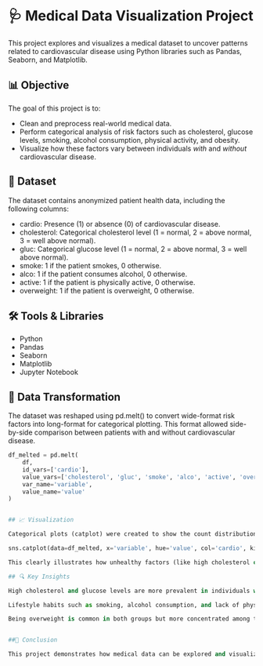 # 🩺 Medical Data Visualization Project

This project explores and visualizes a medical dataset to uncover patterns related to cardiovascular disease using Python libraries such as Pandas, Seaborn, and Matplotlib.

## 📊 Objective

The goal of this project is to:
- Clean and preprocess real-world medical data.
- Perform categorical analysis of risk factors such as cholesterol, glucose levels, smoking, alcohol consumption, physical activity, and obesity.
- Visualize how these factors vary between individuals *with* and *without* cardiovascular disease.

## 📁 Dataset

The dataset contains anonymized patient health data, including the following columns:

- cardio: Presence (1) or absence (0) of cardiovascular disease.
- cholesterol: Categorical cholesterol level (1 = normal, 2 = above normal, 3 = well above normal).
- gluc: Categorical glucose level (1 = normal, 2 = above normal, 3 = well above normal).
- smoke: 1 if the patient smokes, 0 otherwise.
- alco: 1 if the patient consumes alcohol, 0 otherwise.
- active: 1 if the patient is physically active, 0 otherwise.
- overweight: 1 if the patient is overweight, 0 otherwise.

## 🛠 Tools & Libraries

- Python
- Pandas
- Seaborn
- Matplotlib
- Jupyter Notebook

## 🔄 Data Transformation

The dataset was reshaped using pd.melt() to convert wide-format risk factors into long-format for categorical plotting. This format allowed side-by-side comparison between patients with and without cardiovascular disease.

```python
df_melted = pd.melt(
    df,
    id_vars=['cardio'],
    value_vars=['cholesterol', 'gluc', 'smoke', 'alco', 'active', 'overweight'],
    var_name='variable',
    value_name='value'
)


## 📈 Visualization

Categorical plots (catplot) were created to show the count distribution of each health factor grouped by cardiovascular disease status:

sns.catplot(data=df_melted, x='variable', hue='value', col='cardio', kind='count')

This clearly illustrates how unhealthy factors (like high cholesterol or lack of activity) are more common in patients with heart disease.

## 🔍 Key Insights

High cholesterol and glucose levels are more prevalent in individuals with cardiovascular disease.

Lifestyle habits such as smoking, alcohol consumption, and lack of physical activity are associated with higher heart disease risk.

Being overweight is common in both groups but more concentrated among those with heart disease.


##🧾 Conclusion

This project demonstrates how medical data can be explored and visualized to uncover meaningful health patterns. By transforming and analyzing the data effectively, we can better understand how certain lifestyle and biological risk factors relate to cardiovascular disease. Visual analytics not only highlight these relationships but also support more informed health decisions and deeper insights for future research.